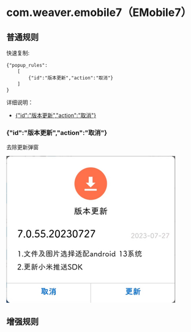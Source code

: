 # com.weaver.emobile7（EMobile7）

## 普通规则

快速复制:
```
{"popup_rules":
    [
        {"id":"版本更新","action":"取消"}
    ]
}
```
详细说明：
- [{"id":"版本更新","action":"取消"}](#id版本更新action取消)

### {"id":"版本更新","action":"取消"}
去除更新弹窗

![](./assets/更新弹窗.jpg)


## 增强规则